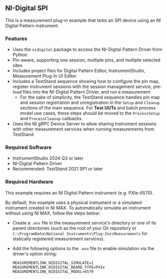 ## NI-Digital SPI

This is a measurement plug-in example that tests an SPI device using an NI Digital
Pattern instrument.

### Features

- Uses the `nidigital` package to access the NI-Digital Pattern Driver from
  Python
- Pin-aware, supporting one session, multiple pins, and multiple selected sites
- Includes project files for Digital Pattern Editor, InstrumentStudio,
  Measurement Plug-In UI Editor
- Includes a TestStand sequence showing how to configure the pin map, register
  instrument sessions with the session management service, pre-load files into
  the NI-Digital Pattern Driver, and run a measurement
  - For the sake of simplicity, the TestStand sequence handles pin map and
  session registration and unregistration in the `Setup` and `Cleanup` sections
  of the main sequence. For **Test UUTs** and batch process model use cases,
  these steps should be moved to the `ProcessSetup` and `ProcessCleanup`
  callbacks.
- Uses the NI gRPC Device Server to allow sharing instrument sessions with other
  measurement services when running measurements from TestStand

### Required Software

- InstrumentStudio 2024 Q3 or later
- NI-Digital Pattern Driver
- Recommended: TestStand 2021 SP1 or later

### Required Hardware

This example requires an NI Digital Pattern instrument (e.g. PXIe-6570).

By default, this example uses a physical instrument or a simulated instrument
created in NI MAX. To automatically simulate an instrument without using NI MAX,
follow the steps below:
- Create a `.env` file in the measurement service's directory or one of its
  parent directories (such as the root of your Git repository or
  `C:\ProgramData\National Instruments\Plug-Ins\Measurements` for statically
  registered measurement services).
- Add the following options to the `.env` file to enable simulation via the
  driver's option string:

  ```
  MEASUREMENTLINK_NIDIGITAL_SIMULATE=1
  MEASUREMENTLINK_NIDIGITAL_BOARD_TYPE=PXIe
  MEASUREMENTLINK_NIDIGITAL_MODEL=6570
  ```

